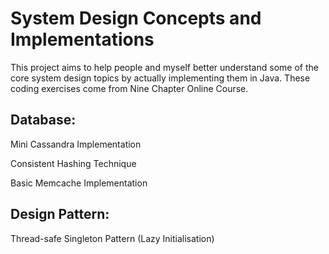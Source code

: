 # System Design Concepts and Implementations
This project aims to help people and myself better understand some of the core system design topics by actually implementing them in Java. These coding exercises come from Nine Chapter Online Course. 

## Database:
Mini Cassandra Implementation

Consistent Hashing Technique

Basic Memcache Implementation

## Design Pattern:
Thread-safe Singleton Pattern (Lazy Initialisation)
